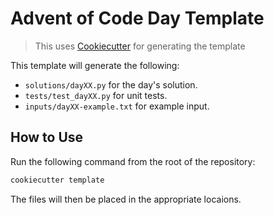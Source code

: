# Advent of Code Day Template

> This uses [Cookiecutter](https://cookiecutter.readthedocs.io/en/stable/) for generating the template

This template will generate the following:

- `solutions/dayXX.py` for the day's solution.
- `tests/test_dayXX.py` for unit tests.
- `inputs/dayXX-example.txt` for example input.

## How to Use

Run the following command from the root of the repository:

```bash
cookiecutter template
```

The files will then be placed in the appropriate locaions.
